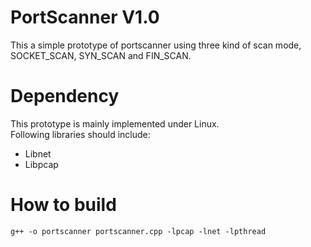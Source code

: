 # PortScanner V1.0
This a simple prototype of portscanner using three kind of scan mode, SOCKET_SCAN, SYN_SCAN and FIN_SCAN.

# Dependency
This prototype is mainly implemented under Linux.  
Following libraries should include:

* Libnet
* Libpcap

# How to build
```
g++ -o portscanner portscanner.cpp -lpcap -lnet -lpthread
```

